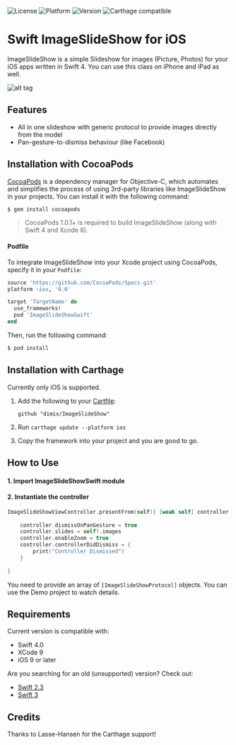 ![License](https://img.shields.io/cocoapods/l/ImageSlideShowSwift.svg?style=flat)
![Platform](https://img.shields.io/badge/platform-ios-lightgray.svg?style=flat)
![Version](https://img.shields.io/cocoapods/v/ImageSlideShowSwift.svg?style=flat)
![Carthage compatible](https://img.shields.io/badge/Carthage-compatible-4BC51D.svg?style=flat)

# Swift ImageSlideShow for iOS
ImageSlideShow is a simple Slideshow for images (Picture, Photos) for your iOS apps written in Swift 4.
You can use this class on iPhone and iPad as well.

![alt tag](https://raw.githubusercontent.com/dimix/ImageSlideShow/e6e9a62db2b4c82b58d5b298ef6802c0a8125970/demo.gif)

## Features
- All in one slideshow with generic protocol to provide images directly from the model
- Pan-gesture-to-dismiss behaviour (like Facebook)

## Installation with CocoaPods

[CocoaPods](http://cocoapods.org) is a dependency manager for Objective-C, which automates and simplifies the process of using 3rd-party libraries like ImageSlideShow in your projects. You can install it with the following command:

```bash
$ gem install cocoapods
```

> CocoaPods 1.0.1+ is required to build ImageSlideShow (along with Swift 4 and Xcode 8).

#### Podfile

To integrate ImageSlideShow into your Xcode project using CocoaPods, specify it in your `Podfile`:

```ruby
source 'https://github.com/CocoaPods/Specs.git'
platform :ios, '9.0'

target 'TargetName' do
  use_frameworks!
  pod 'ImageSlideShowSwift'
end
```

Then, run the following command:

```bash
$ pod install
```

## Installation with Carthage
Currently only iOS is supported.

1. Add the following to your [Cartfile](https://github.com/Carthage/Carthage/blob/master/Documentation/Artifacts.md#cartfile):

    ```
    github "dimix/ImageSlideShow"
    ```

2. Run `carthage update --platform ios`

3. Copy the framework into your project and you are good to go.

## How to Use

#### 1. Import ImageSlideShowSwift module
#### 2. Instantiate the controller

```swift
ImageSlideShowViewController.presentFrom(self){ [weak self] controller in
			
	controller.dismissOnPanGesture = true
	controller.slides = self?.images
	controller.enableZoom = true
	controller.controllerDidDismiss = {
		print("Controller Dismissed")
	}
			
}
```

You need to provide an array of `[ImageSlideShowProtocol]` objects.
You can use the Demo project to watch details.

## Requirements

Current version is compatible with:

* Swift 4.0
* XCode 9
* iOS 9 or later

Are you searching for an old (unsupported) version? Check out:

* [Swift 2.3](https://github.com/dimix/ImageSlideShow/tree/feature/swift2.3)
* [Swift 3](https://github.com/dimix/ImageSlideShow/tree/tags/0.1.2)

## Credits

Thanks to Lasse-Hansen for the Carthage support!
